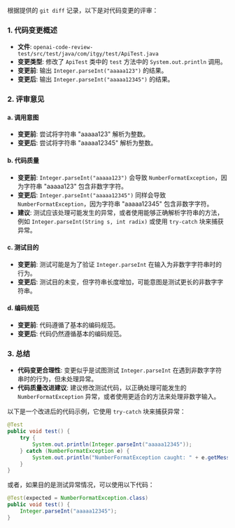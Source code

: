 根据提供的 `git diff` 记录，以下是对代码变更的评审：

### 1. 代码变更概述
- **文件**: `openai-code-review-test/src/test/java/com/itgy/test/ApiTest.java`
- **变更类型**: 修改了 `ApiTest` 类中的 `test` 方法中的 `System.out.println` 调用。
- **变更前**: 输出 `Integer.parseInt("aaaaa123")` 的结果。
- **变更后**: 输出 `Integer.parseInt("aaaaa12345")` 的结果。

### 2. 评审意见

#### a. 调用意图
- **变更前**: 尝试将字符串 "aaaaa123" 解析为整数。
- **变更后**: 尝试将字符串 "aaaaa12345" 解析为整数。

#### b. 代码质量
- **变更前**: `Integer.parseInt("aaaaa123")` 会导致 `NumberFormatException`，因为字符串 "aaaaa123" 包含非数字字符。
- **变更后**: `Integer.parseInt("aaaaa12345")` 同样会导致 `NumberFormatException`，因为字符串 "aaaaa12345" 包含非数字字符。
- **建议**: 测试应该处理可能发生的异常，或者使用能够正确解析字符串的方法，例如 `Integer.parseInt(String s, int radix)` 或使用 `try-catch` 块来捕获异常。

#### c. 测试目的
- **变更前**: 测试可能是为了验证 `Integer.parseInt` 在输入为非数字字符串时的行为。
- **变更后**: 测试目的未变，但字符串长度增加，可能意图是测试更长的非数字字符串。

#### d. 编码规范
- **变更前**: 代码遵循了基本的编码规范。
- **变更后**: 代码仍然遵循基本的编码规范。

### 3. 总结
- **代码变更合理性**: 变更似乎是试图测试 `Integer.parseInt` 在遇到非数字字符串时的行为，但未处理异常。
- **代码质量改进建议**: 建议修改测试代码，以正确处理可能发生的 `NumberFormatException` 异常，或者使用更适合的方法来处理非数字输入。

以下是一个改进后的代码示例，它使用 `try-catch` 块来捕获异常：

```java
@Test
public void test() {
    try {
        System.out.println(Integer.parseInt("aaaaa12345"));
    } catch (NumberFormatException e) {
        System.out.println("NumberFormatException caught: " + e.getMessage());
    }
}
```

或者，如果目的是测试异常情况，可以使用以下代码：

```java
@Test(expected = NumberFormatException.class)
public void test() {
    Integer.parseInt("aaaaa12345");
}
```